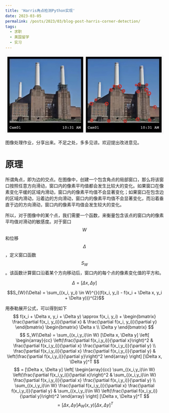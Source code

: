 ```yaml
---
title: 'Harris角点检测Python实现'
date: 2023-03-05
permalink: /posts/2023/03/blog-post-harris-corner-detection/
tags:
  - 求职
  - 美国留学
  - 实习
---
```

<img src='/images/blog/2023-harris-corner-detection/corner-detection-1.jpeg'>

图像处理作业，分享出来。不足之处，多多见谅。欢迎提出改进意见。

原理
======
所谓角点，即为边的交点。在图像中，创建一个包含角点的局部窗口，那么将该窗口按照任意方向滑动，窗口内的像素平均值都会发生比较大的变化。如果窗口在像素变化平缓的区域内滑动，窗口内的像素平均值不会显著变化；如果窗口在包含边的区域内滑动，沿着边的方向滑动，窗口内的像素平均值不会显著变化，而沿着垂直于边的方向滑动，窗口内的像素平均值会发生较大的变化。

所以，对于图像中的某个点，我们需要一个函数，来衡量包含该点的窗口内的像素平均值对滑动的敏感度。对于窗口$$W$$和位移$$\Delta$$，定义窗口函数$$S_{W}$$。该函数计算窗口沿着某个方向移动后，窗口内的每个点的像素变化值的平方和。

$$\Delta = [\Delta x, \Delta y]$$

$$S_{W}(\Delta) = \sum_{(x_i, y_i) \in W}^{}{(f(x_i, y_i) - f(x_i + \Delta x, y_i + \Delta y))}^{2}$$

用泰勒展开公式，可以得到如下
$$
f(x_i + \Delta x, y_i + \Delta y) \approx f(x_i, y_i) + 
\begin{bmatrix}
\frac{\partial f(x_i, y_i)}{\partial x} & \frac{\partial f(x_i, y_i)}{\partial y}
\end{bmatrix}
\begin{bmatrix}
\Delta x \\
\Delta y
\end{bmatrix}
$$
$$
S_W(\Delta) = \sum_{(x_i,y_i)\in W} [\Delta x, \Delta y]
\left[ 
\begin{array}{cc}
\left(\frac{\partial f(x_i,y_i)}{\partial x}\right)^2 & \frac{\partial f(x_i,y_i)}{\partial x} \frac{\partial f(x_i,y_i)}{\partial y} \\
\frac{\partial f(x_i,y_i)}{\partial x} \frac{\partial f(x_i,y_i)}{\partial y} & \left(\frac{\partial f(x_i,y_i)}{\partial y}\right)^2
\end{array}
\right]
[\Delta x, \Delta y]^T
$$
$$
= [\Delta x, \Delta y] \left[
\begin{array}{cc}
\sum_{(x_i,y_i)\in W} \left(\frac{\partial f(x_i,y_i)}{\partial x}\right)^2 & \sum_{(x_i,y_i)\in W} \frac{\partial f(x_i,y_i)}{\partial x} \frac{\partial f(x_i,y_i)}{\partial y} \\
\sum_{(x_i,y_i)\in W} \frac{\partial f(x_i,y_i)}{\partial x} \frac{\partial f(x_i,y_i)}{\partial y} & \sum_{(x_i,y_i)\in W} \left(\frac{\partial f(x_i,y_i)}{\partial y}\right)^2
\end{array}
\right]
[\Delta x, \Delta y]^T
$$
$$
= [\Delta x, \Delta y] A_W (x, y) [\Delta x, \Delta y]^T
$$